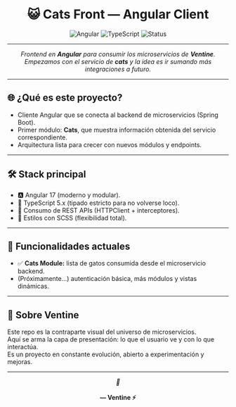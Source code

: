 <h1 align="center">😺 Cats Front — Angular Client</h1>

<p align="center">
  <img src="https://img.shields.io/badge/Angular-17-dd0031?style=for-the-badge&logo=angular" alt="Angular" />
  <img src="https://img.shields.io/badge/TypeScript-5.x-blue?style=for-the-badge&logo=typescript" alt="TypeScript" />
  <img src="https://img.shields.io/badge/Status-Online-green?style=for-the-badge" alt="Status" />
</p>

---

<p align="center">
  <em>Frontend en <strong>Angular</strong> para consumir los microservicios de <strong>Ventine</strong>. <br/>
  Empezamos con el servicio de <strong>cats</strong> y la idea es ir sumando más integraciones a futuro.</em>
</p>

---

## 🌐 ¿Qué es este proyecto?
- Cliente Angular que se conecta al backend de microservicios (Spring Boot).
- Primer módulo: <strong>Cats</strong>, que muestra información obtenida del servicio correspondiente.
- Arquitectura lista para crecer con nuevos módulos y endpoints.

---

## 🛠️ Stack principal
- 🅰️ Angular 17 (moderno y modular).
- 📘 TypeScript 5.x (tipado estricto para no volverse loco).
- 🔗 Consumo de REST APIs (HTTPClient + interceptores).
- 🎨 Estilos con SCSS (flexibilidad total).

---

## 🚀 Funcionalidades actuales
- ✅ <strong>Cats Module:</strong> lista de gatos consumida desde el microservicio backend.
- (Próximamente...) autenticación básica, más módulos y vistas dinámicas.

---

## 👾 Sobre Ventine
Este repo es la contraparte visual del universo de microservicios.  
Aquí se arma la capa de presentación: lo que el usuario ve y con lo que interactúa.  
Es un proyecto en constante evolución, abierto a experimentación y mejoras.

---

<p align="center">
  <em> 🐾</em><br/><br/>
  <strong>— Ventine ⚡</strong>
</p>
